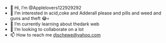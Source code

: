 - 👋 Hi, I’m @Applelovers122929292
- 👀 I’m interested in acid,coke and Adderall please and pills and weed and guns and theft 😂💀
- 🌱 I’m currently learning about thedark web
- 💞️ I’m looking to collaborate on a lot 
- 📫 How to reach me djschewe@yahoo.com

<!---
Applelovers122929292/Applelovers122929292 is a ✨ special ✨ repository because its `README.md` (this file) appears on your GitHub profile.
You can click the Preview link to take a look at your changes.
--->
